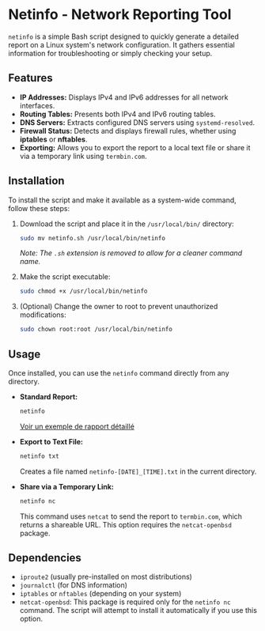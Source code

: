 # Netinfo - Network Reporting Tool

`netinfo` is a simple Bash script designed to quickly generate a detailed report on a Linux system's network configuration. It gathers essential information for troubleshooting or simply checking your setup.

## Features

- **IP Addresses:** Displays IPv4 and IPv6 addresses for all network interfaces.
- **Routing Tables:** Presents both IPv4 and IPv6 routing tables.
- **DNS Servers:** Extracts configured DNS servers using `systemd-resolved`.
- **Firewall Status:** Detects and displays firewall rules, whether using **iptables** or **nftables**.
- **Exporting:** Allows you to export the report to a local text file or share it via a temporary link using `termbin.com`.

## Installation

To install the script and make it available as a system-wide command, follow these steps:

1.  Download the script and place it in the `/usr/local/bin/` directory:
    ```bash
    sudo mv netinfo.sh /usr/local/bin/netinfo
    ```
    *Note: The `.sh` extension is removed to allow for a cleaner command name.*

2.  Make the script executable:
    ```bash
    sudo chmod +x /usr/local/bin/netinfo
    ```

3.  (Optional) Change the owner to root to prevent unauthorized modifications:
    ```bash
    sudo chown root:root /usr/local/bin/netinfo
    ```

## Usage

Once installed, you can use the `netinfo` command directly from any directory.

-   **Standard Report:**
    ```bash
    netinfo
    ```
    [Voir un exemple de rapport détaillé](netinfo.txt)
    
-   **Export to Text File:**
    ```bash
    netinfo txt
    ```
    Creates a file named `netinfo-[DATE]_[TIME].txt` in the current directory.

-   **Share via a Temporary Link:**
    ```bash
    netinfo nc
    ```
    This command uses `netcat` to send the report to `termbin.com`, which returns a shareable URL. This option requires the `netcat-openbsd` package.

## Dependencies

-   `iproute2` (usually pre-installed on most distributions)
-   `journalctl` (for DNS information)
-   `iptables` or `nftables` (depending on your system)
-   `netcat-openbsd`: This package is required only for the `netinfo nc` command. The script will attempt to install it automatically if you use this option.
